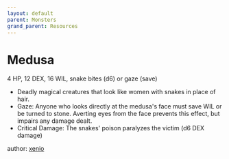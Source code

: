 ```yaml
---
layout: default
parent: Monsters
grand_parent: Resources
---
```


# Medusa
4 HP, 12 DEX, 16 WIL, snake bites (d6) or gaze (save)
- Deadly magical creatures that look like women with snakes in place of hair.
- Gaze: Anyone who looks directly at the medusa's face must save WIL or be turned to stone. Averting eyes from the face prevents this effect, but impairs any damage dealt. 
- Critical Damage: The snakes' poison paralyzes the victim (d6 DEX damage)

author: [xenio](https://xenioinabottle.blogspot.com)
